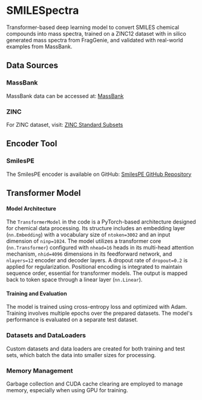 # SMILESpectra
Transformer-based deep learning model to convert SMILES chemical compounds into mass spectra, trained on a ZINC12 dataset with in silico generated mass spectra from FragGenie, and validated with real-world examples from MassBank.

## Data Sources

### MassBank
MassBank data can be accessed at:
[MassBank](https://mona.fiehnlab.ucdavis.edu/downloads)

### ZINC
For ZINC dataset, visit:
[ZINC Standard Subsets](https://zinc12.docking.org/browse/subsets/standard)

## Encoder Tool

### SmilesPE
The SmilesPE encoder is available on GitHub:
[SmilesPE GitHub Repository](https://github.com/XinhaoLi74/SmilesPE)



## Transformer Model

#### Model Architecture

The `TransformerModel` in the code is a PyTorch-based architecture designed for chemical data processing. Its structure includes an embedding layer (`nn.Embedding`) with a vocabulary size of `ntoken=3002` and an input dimension of `ninp=1024`. The model utilizes a transformer core (`nn.Transformer`) configured with `nhead=16` heads in its multi-head attention mechanism, `nhid=4096` dimensions in its feedforward network, and `nlayers=12` encoder and decoder layers. A dropout rate of `dropout=0.2` is applied for regularization. Positional encoding is integrated to maintain sequence order, essential for transformer models. The output is mapped back to token space through a linear layer (`nn.Linear`).

#### Training and Evaluation

The model is trained using cross-entropy loss and optimized with Adam. Training involves multiple epochs over the prepared datasets. The model's performance is evaluated on a separate test dataset.

### Datasets and DataLoaders

Custom datasets and data loaders are created for both training and test sets, which batch the data into smaller sizes for processing.
### Memory Management

Garbage collection and CUDA cache clearing are employed to manage memory, especially when using GPU for training.
